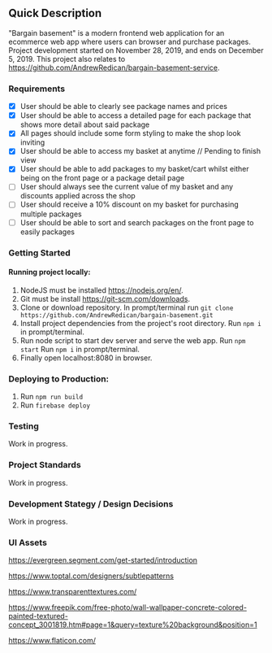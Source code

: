 ## Quick Description

"Bargain basement" is a modern frontend web application for an ecommerce web app where users can browser and purchase packages. Project development started on November 28, 2019, and ends on December 5, 2019. This project also relates to https://github.com/AndrewRedican/bargain-basement-service.

### Requirements

- [x] User should be able to clearly see package names and prices
- [x] User should be able to access a detailed page for each package that shows more detail about said package
- [x] All pages should include some form styling to make the shop look inviting
- [x] User should be able to access my basket at anytime // Pending to finish view
- [x] User should be able to add packages to my basket/cart whilst either being on the front page or a package detail page
- [ ] User should always see the current value of my basket and any discounts applied across the shop
- [ ] User should receive a 10% discount on my basket for purchasing multiple packages
- [ ] User should be able to sort and search packages on the front page to easily packages

### Getting Started

#### Running project locally:

1. NodeJS must be installed https://nodejs.org/en/.
2. Git must be install https://git-scm.com/downloads.
3. Clone or download repository. In prompt/terminal run `git clone https://github.com/AndrewRedican/bargain-basement.git`
4. Install project dependencies from the project's root directory. Run `npm i` in prompt/terminal.
5. Run node script to start dev server and serve the web app. Run `npm start` Run `npm i` in prompt/terminal.
6. Finally open localhost:8080 in browser.

### Deploying to Production:

1. Run `npm run build`
2. Run `firebase deploy`

### Testing

Work in progress.

### Project Standards

Work in progress.

### Development Stategy / Design Decisions

Work in progress.

### UI Assets

https://evergreen.segment.com/get-started/introduction

https://www.toptal.com/designers/subtlepatterns

https://www.transparenttextures.com/

https://www.freepik.com/free-photo/wall-wallpaper-concrete-colored-painted-textured-concept_3001819.htm#page=1&query=texture%20background&position=1

https://www.flaticon.com/
